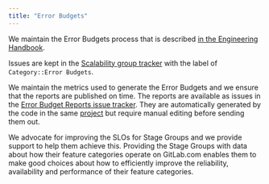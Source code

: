 ```yaml
---
title: "Error Budgets"
---
```


We maintain the Error Budgets process that is described [in the Engineering Handbook](/handbook/engineering/error-budgets/).

Issues are kept in the [Scalability group tracker](https://gitlab.com/gitlab-com/gl-infra/scalability/-/issues) with
the label of `Category::Error Budgets`.

We maintain the metrics used to generate the Error Budgets and we ensure that the reports are published on time. The reports are available as issues in the [Error Budget Reports issue tracker](https://gitlab.com/gitlab-org/error-budget-reports/-/issues/). They are automatically generated by the code in the same [project](https://gitlab.com/gitlab-org/error-budget-reports) but require manual editing before sending them out.

We advocate for improving the SLOs for Stage Groups and we provide support to help them achieve this. Providing the Stage Groups
with data about how their feature categories operate on GitLab.com enables them to make good choices about how to efficiently
improve the reliability, availability and performance of their feature categories.
